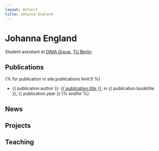 ```yaml
---
layout: default
title: Johanna England
---
```

# Johanna England

Student assistant at [DIMA Group](http://www.dima.tu-berlin.de), [TU Berlin](http://www.tu-berlin.de)

## Publications 

{% for publication in site.publications limit:5 %}
* {{ publication.author }}: <a href="{{ publication.url }}">*{{ publication.title }}*</a>, in {{ publication.booktitle }}, {{ publication.year }}
{% endfor %}

## News

<iframe id="newsFile" src="../news/index.md" onload="LoadFile();" style="display: none;"></iframe>
<ul id="news"></ul>

## Projects

## Teaching
